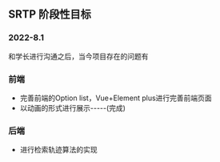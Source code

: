 ## SRTP 阶段性目标

### 2022-8.1

和学长进行沟通之后，当今项目存在的问题有

### 前端

+ 完善前端的Option list，Vue+Element plus进行完善前端页面
+ 以动画的形式进行展示-----(完成)

### 后端

+ 进行检索轨迹算法的实现
